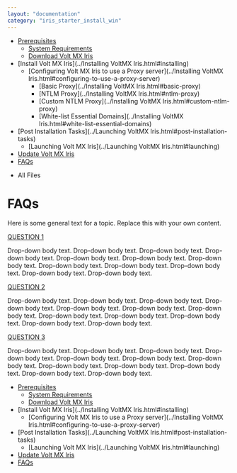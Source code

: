 ```yaml
---
layout: "documentation"
category: "iris_starter_install_win"
---
```

                                   

[](../Prerequisites.html)

*   [Prerequisites](../Prerequisites.html#prerequisites)
    *   [System Requirements](../Prerequisites.html#system-requirements)
    *   [Download Volt MX Iris](../Prerequisites.html#download)
*   [Install Volt MX Iris](../Installing VoltMX Iris.html#installing)
    *   [Configuring Volt MX Iris to use a Proxy server](../Installing VoltMX Iris.html#configuring-to-use-a-proxy-server)
        *   [Basic Proxy](../Installing VoltMX Iris.html#basic-proxy)
        *   [NTLM Proxy](../Installing VoltMX Iris.html#ntlm-proxy)
        *   [Custom NTLM Proxy](../Installing VoltMX Iris.html#custom-ntlm-proxy)
        *   [White-list Essential Domains](../Installing VoltMX Iris.html#white-list-essential-domains)
*   [Post Installation Tasks](../Launching VoltMX Iris.html#post-installation-tasks)
    *   [Launching Volt MX Iris](../Launching VoltMX Iris.html#launching)
*   [Update Volt MX Iris](../Upgrade.html)
*   [FAQs](../StudioInstallation_FAQs.html#appendix-frequently-asked-questions-faqs)

[](#)

*   All Files

FAQs
====

Here is some general text for a topic. Replace this with your own content.

[QUESTION 1](javascript:void(0);)

Drop-down body text. Drop-down body text. Drop-down body text. Drop-down body text. Drop-down body text. Drop-down body text. Drop-down body text. Drop-down body text. Drop-down body text. Drop-down body text. Drop-down body text. Drop-down body text.

[QUESTION 2](javascript:void(0);)

Drop-down body text. Drop-down body text. Drop-down body text. Drop-down body text. Drop-down body text. Drop-down body text. Drop-down body text. Drop-down body text. Drop-down body text. Drop-down body text. Drop-down body text. Drop-down body text.

[QUESTION 3](javascript:void(0);)

Drop-down body text. Drop-down body text. Drop-down body text. Drop-down body text. Drop-down body text. Drop-down body text. Drop-down body text. Drop-down body text. Drop-down body text. Drop-down body text. Drop-down body text. Drop-down body text.

*   [Prerequisites](../Prerequisites.html#prerequisites)
    *   [System Requirements](../Prerequisites.html#system-requirements)
    *   [Download Volt MX Iris](../Prerequisites.html#download)
*   [Install Volt MX Iris](../Installing VoltMX Iris.html#installing)
    *   [Configuring Volt MX Iris to use a Proxy server](../Installing VoltMX Iris.html#configuring-to-use-a-proxy-server)
*   [Post Installation Tasks](../Launching VoltMX Iris.html#post-installation-tasks)
    *   [Launching Volt MX Iris](../Launching VoltMX Iris.html#launching)
*   [Update Volt MX Iris](../Upgrade.html)
*   [FAQs](../StudioInstallation_FAQs.html#appendix-frequently-asked-questions-faqs)
